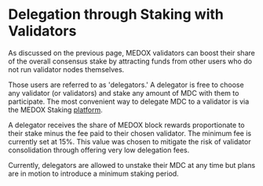 # Delegation through Staking with Validators

As discussed on the previous page, MEDOX validators can boost their share of the overall consensus stake by attracting funds from other users who do not run validator nodes themselves. 

Those users are referred to as 'delegators.' A delegator is free to choose any validator (or validators) and stake any amount of MDC with them to participate. The most convenient way to delegate MDC to a validator is via the MEDOX Staking [platform](https://staking.mdcscan.com). 

A delegator receives the share of MEDOX block rewards proportionate to their stake minus the fee paid to their chosen validator. The minimum fee is currently set at 15%. This value was chosen to mitigate the risk of validator consolidation through offering very low delegation fees.

Currently, delegators are allowed to unstake their MDC at any time but plans are in motion to introduce a minimum staking period.   
